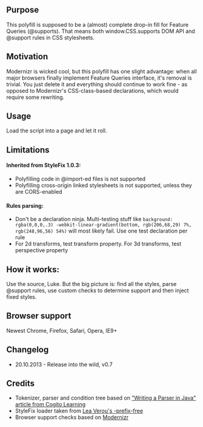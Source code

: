 ## Purpose

This polyfill is supposed to be a (almost) complete drop-in fill for Feature Queries (@supports).
That means both window.CSS.supports DOM API and @support rules in CSS stylesheets.

## Motivation

Modernizr is wicked cool, but this polyfill has one slight advantage: when all major browsers finally implement Feature Queries interface, it's removal is trivial. You just delete it and everything should continue to work fine - as opposed to Modernizr's CSS-class-based declarations, which would require some rewriting.

## Usage

Load the script into a page and let it roll.

## Limitations

#### Inherited from StyleFix 1.0.3:

* Polyfilling code in @import-ed files is not supported
* Polyfilling cross-origin linked stylesheets is not supported, unless they are CORS-enabled


#### Rules parsing:

* Don't be a declaration ninja. Multi-testing stuff like ```background: rgba(0,0,0,.3) -webkit-linear-gradient(bottom, rgb(206,68,29) 7%, rgb(248,96,56) 54%)``` will most likely fail. Use one test declaration per rule
* For 2d transforms, test transform property. For 3d transforms, test perspective property


## How it works:

Use the source, Luke. But the big picture is: find all the styles, parse @support rules, use custom checks to determine support and then inject fixed styles.

## Browser support

Newest Chrome, Firefox, Safari, Opera, IE9+

## Changelog

* 20.10.2013 - Release into the wild, v0.7

## Credits

* Tokenizer, parser and condition tree based on ["Writing a Parser in Java" article from Cogito Learning](http://cogitolearning.co.uk/?p=523/ "Writing a Parser in Java")
* StyleFix loader taken from [Lea Verou's -prefix-free](http://leaverou.github.io/prefixfree/ "-prefix-free")
* Browser support checks based on [Modernizr](http://modernizr.com/ "Modernizr")
